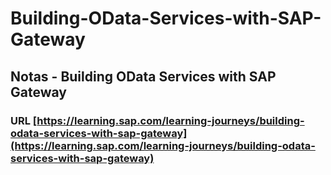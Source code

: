 # Building-OData-Services-with-SAP-Gateway

## Notas - Building OData Services with SAP Gateway

### URL [https://learning.sap.com/learning-journeys/building-odata-services-with-sap-gateway](https://learning.sap.com/learning-journeys/building-odata-services-with-sap-gateway)

